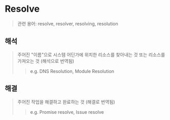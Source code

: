 # Resolve

> 관련 용어: resolve, resolver, resolving, resolution

## 해석

> 주어진 "이름"으로 시스템 어딘가에 위치한 리소스를 찾아내는 것 또는 리소스를 가져오는 것 (해석으로 번역됨)
>
> > e.g. DNS Resolution, Module Resolution

## 해결

> 주어진 작업을 해결하고 완료하는 것 (해결로 번역됨)
>
> > e.g. Promise resolve, Issue resolve
